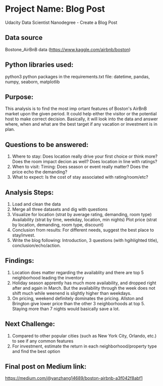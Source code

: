 # Project Name: Blog Post
Udacity Data Scientist Nanodegree - Create a Blog Post

## Data source
Bostone_AirBnB data (https://www.kaggle.com/airbnb/boston)

## Python libraries used:
   python3
   python packages in the requirements.txt file: datetime, pandas, numpy, seaborn, matplotlib   

## Purpose:
This analysis is to find the most imp ortant features of Boston's AirBnB market upon the given period. It could help either the visitor or the potential host to make correct decision. Basically, it will look into the data and answer where, when and what are the best target if any vacation or investment is in plan.

## Questions to be answered:
1. Where to stay: Does location really drive your first choice or think more? Does the room impact decion as well? Does location in line with ratings? 
2. When to visit:  Timing: Does season or event really matter? Does the price echo the demanding?
3. What to expect: Is the cost of stay associated with rating/room/etc?  

## Analysis Steps:
1. Load and clean the data
2. Merge all three datasets and dig with questions
3. Visualize for 
   location (strat by average rating, demanding, room type) 
   Availability (strat by time, weekday, location, min nights) 
   Plot price (strat by location, demanding, room type, discount)    
3. Conclusion from results: For different needs, suggest the best place to stay/invest.
4. Write the blog following: Introduction, 3 questions (with hgihlighted title), conclusion/echo/action.

## Findings:
1. Location does matter regarding the availablity and there are top 5 neighborhood leading the inventory
2. Holiday season apprently has much more availability, and dropped right after and again in March. But the availability through the week does not shift much while weenend is slightly higher than weekdays.
3. On pricing, weekend definitely dominates the pricing. Allston and Brington give lower price than the other 3 neighborhoods at top 5. Staying more than 7 nights would basically save a lot. 

##  Next Challenge:
1. Compared to other popular cities (such as New York City, Orlando, etc.) to see if any common features
2. For investment, estimate the return in each neighborhood/property type and find the best option
 
## Final post on Medium link:
https://medium.com/@yanzhang14689/boston-airbnb-a3f042f8abf1
